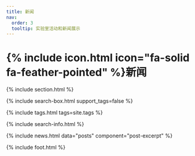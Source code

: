 ```yaml
---
title: 新闻
nav:
  order: 3
  tooltip: 实验室活动和新闻展示
---
```


# {% include icon.html icon="fa-solid fa-feather-pointed" %}新闻



{% include section.html %}

{% include search-box.html support_tags=false %}

{% include tags.html tags=site.tags %}

{% include search-info.html %}

{% include news.html data="posts" component="post-excerpt" %}

{% include foot.html %}
